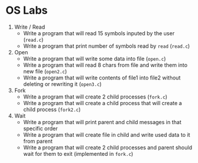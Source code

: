 # OS Labs

1. Write / Read  
   - Write a program that will read 15 symbols inputed by the user (`read.c`)
   - Write a program that print number of symbols read by `read` (`read.c`)
2. Open  
   - Write a program that will write some data into file (`open.c`)
   - Write a program that will read 8 chars from file and write them into new file (`open2.c`)
   - Write a program that will write contents of file1 into file2 without deleting or rewriting it (`open3.c`)
3. Fork  
   - Write a program that will create 2 child processes (`fork.c`)
   - Write a program that will create a child process that will create a child process (`fork2.c`)
4. Wait
   - Write a program that will print parent and child messages in that specific order
   - Write a program that will create file in child and write used data to it from parent
   - Write a program that will create 2 child processes and parent should wait for them to exit (implemented in `fork.c`) 
